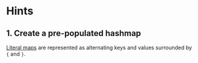 # Hints

## 1. Create a pre-populated hashmap

[Literal maps][hashmap-literals] are represented as alternating keys and values surrounded by `{` and `}`.

[hashmap-literals]: https://clojure.org/guides/learn/hashed_colls#_creating_a_literal_map